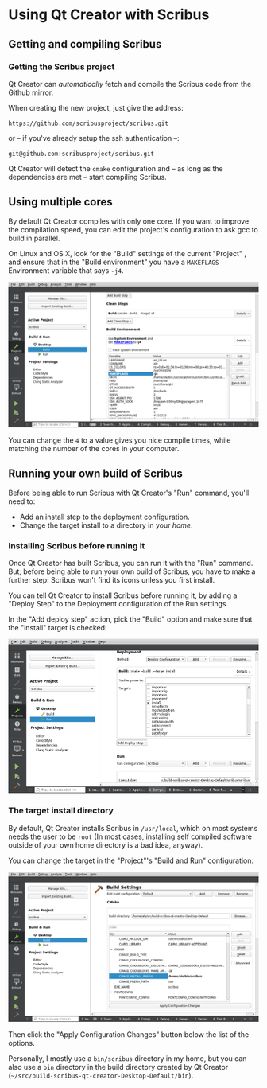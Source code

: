 # Using Qt Creator with Scribus

## Getting and compiling Scribus

### Getting the Scribus project

Qt Creator can _automatically_ fetch and compile the Scribus code from the Github mirror.

When creating the new project, just give the address:

```
https://github.com/scribusproject/scribus.git
```

or – if you've already setup the ssh authentication –:

```
git@github.com:scribusproject/scribus.git
```

Qt Creator will detect the `cmake` configuration and – as long as the dependencies are met – start compiling Scribus.

## Using multiple cores

By default Qt Creator compiles with only one core. If you want to improve the compilation speed, you can edit the project's configuration to ask gcc to build in parallel.

On Linux and OS X, look for the "Build" settings of the current "Project" , and ensure that in the "Build environment" you have a `MAKEFLAGS` Environment variable that says `-j4`.

![Set MAKEFLAGS to -j4](images/qt-creator-make-j4.png)


You can change the `4` to a value gives you nice compile times, while matching the number of the cores in your computer.

## Running your own build of Scribus

Before being able to run Scribus with Qt Creator's "Run" command, you'll need to:

- Add an install step to the deployment configuration.
- Change the target install to a directory in your _home_.

### Installing Scribus before running it

Once Qt Creator has built Scribus, you can run it with the "Run" command. But, before being able to run your own build of Scribus, you have to make a further step: Scribus won't find its icons unless you first install.

You can tell Qt Creator to install Scribus before running it, by adding a "Deploy Step" to the Deployment configuration of the Run settings.

In the "Add deploy step" action, pick the "Build" option and make sure that the "install" target is checked:

![Set the `CMAKE_INSTALL_PREFIX` ](images/qt-creator-cmake-install-step.png)

### The target install directory

By default, Qt Creator installs Scribus in `/usr/local`, which on most systems needs the user to be `root` (In most cases, installing self compiled software outside of your own home directory is a bad idea, anyway).

You can change the target in the "Project"'s "Build and Run" configuration:

![Set the `CMAKE_INSTALL_PREFIX` ](images/qt-creator-cmake-install-prefix.png)

Then click the "Apply Configuration Changes" button below the list of the options.

Personally, I mostly use a `bin/scribus` directory in my home, but you can also use a `bin` directory in the build directory created by Qt Creator (`~/src/build-scribus-qt-creator-Desktop-Default/bin`).
